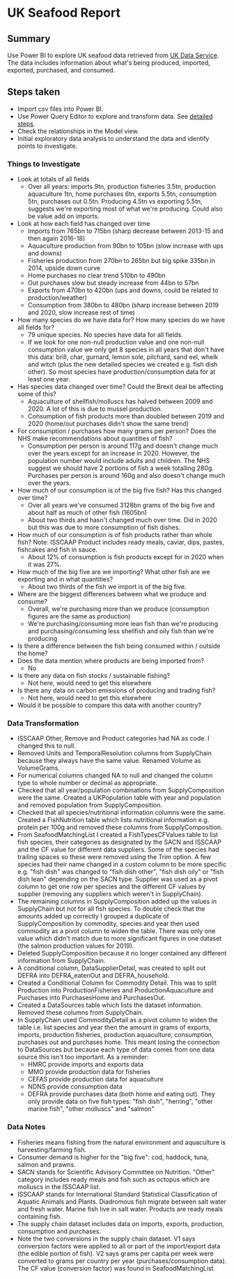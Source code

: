 # UK Seafood Report

## Summary 
Use Power BI to explore UK seafood data retrieved from [UK Data Service](https://reshare.ukdataservice.ac.uk/856955/). The data includes information about what's being produced, imported, exported, purchased, and consumed. 

## Steps taken
- Import csv files into Power BI.
- Use Power Query Editor to explore and transform data. See [detailed steps](#data-transformation).
- Check the relationships in the Model view.
- Initial exploratory data analysis to understand the data and identify points to investigate. 

### Things to Investigate
- Look at totals of all fields
  - Over all years: imports 9tn, production fisheries 3.5tn, production aquaculture 1tn, home purchases 6tn, exports 5.5tn, consumption 5tn,  purchases out 0.5tn. Producing 4.5tn vs exporting 5.5tn, suggests we're exporting most of what we're producing. Could also be value add on imports. 
- Look at how each field has changed over time
  - Imports from 765bn to 715bn (sharp decrease between 2013-15 and then again 2016-18)
  - Aquaculture production from 90bn to 105bn (slow increase with ups and downs)
  - Fisheries production from 270bn to 265bn but big spike 335bn in 2014, upside down curve
  - Home purchases no clear trend 510bn to 490bn
  - Out purchases slow but steady increase from 44bn to 57bn
  - Exports from 470bn to 420bn (ups and downs, could be related to production/weather)
  - Consumption from 380bn to 480bn (sharp increase between 2019 and 2020, slow increase rest of time)
- How many species do we have data for? How many species do we have all fields for?
  - 79 unique species. No species have data for all fields. 
  - If we look for one non-null production value and one non-null consumption value we only get 8 species in all years that don't have this data: brill, char, gurnard, lemon sole, pilchard, sand eel, whelk and witch (plus the new detailed species we created e.g. fish dish other). So most species have production/consumption data for at least one year. 
- Has species data changed over time? Could the Brexit deal be affecting some of this?
  - Aquaculture of shellfish/molluscs has halved between 2009 and 2020. A lot of this is due to mussel production. 
  - Consumption of fish products more than doubled between 2019 and 2020 (home/out purchases didn't show the same trend)
- For consumption / purchases how many grams per person? Does the NHS make recommendations about quantities of fish?
  - Consumption per person is around 117g and doesn't change much over the years except for an increase in 2020. However, the population number would include adults and children. The NHS suggest we should have 2 portions of fish a week totalling 280g. Purchases per person is around 160g and also doesn't change much over the years. 
- How much of our consumption is of the big five fish? Has this changed over time?
  - Over all years we've consumed 3128bn grams of the big five and about half as much of other fish (1605bn)
  - About two thirds and hasn't changed much over time. Did in 2020 but this was due to more consumption of fish dishes.
- How much of our consumption is of fish products rather than whole fish? Note: ISSCAAP Product includes ready meals, caviar, dips, pastes, fishcakes and fish in sauce.
  - About 12% of consumption is fish products except for in 2020 when it was 27%. 
- How much of the big five are we importing? What other fish are we exporting and in what quantities?
  - About two thirds of the fish we import is of the big five. 
- Where are the biggest differences between what we produce and consume?
  - Overall, we're purchasing more than we produce (consumption figures are the same as production)
  - We're purchasing/consuming more lean fish than we're producing and purchasing/consuming less shellfish and oily fish than we're producing
- Is there a difference between the fish being consumed within / outside the home?
- Does the data mention where products are being imported from?
  - No
- Is there any data on fish stocks / sustainable fishing?
  - Not here, would need to get this elsewhere
- Is there any data on carbon emissions of producing and trading fish?
  - Not here, would need to get this elsewhere
- Would it be possible to compare this data with another country?
 
### Data Transformation
- ISSCAAP Other, Remove and Product categories had NA as code. I changed this to null.
- Removed Units and TemporalResolution columns from SupplyChain because they always have the same value. Renamed Volume as VolumeGrams.
- For numerical columns changed NA to null and changed the column type to whole number or decimal as appropriate. 
- Checked that all year/population combinations from SupplyComposition were the same. Created a UKPopulation table with year and population and removed population from SupplyComposition. 
- Checked that all species/nutritional information columns were the same. Created a FishNutrition table which lists nutritional information e.g. protein per 100g and removed these columns from SupplyComposition.
- From SeafoodMatchingList I created a FishTypesCFValues table to list fish species, their categories as designated by the SACN and ISSCAAP and the CF value for different data suppliers. Some of the species had trailing spaces so these were removed using the Trim option. A few species had their name changed in a custom column to be more specific e.g. "fish dish" was changed to "fish dish other", "fish dish oily" or "fish dish lean" depending on the SACN type. Supplier was used as a pivot column to get one row per species and the different CF values by supplier (removing any suppliers which weren't in SupplyChain). 
- The remaining columns in SupplyComposition added up the values in SupplyChain but not for all fish species. To double check that the amounts added up correctly I grouped a duplicate of SupplyComposition by commodity, species and year then used commodity as a pivot column to widen the table. There was only one value which didn't match due to more significant figures in one dataset (the salmon production values for 2019). 
- Deleted SupplyComposition because it no longer contained any different information from SupplyChain.
- A conditional column, DataSupplierDetail, was created to split out DEFRA into DEFRA_eatenOut and DEFRA_household. 
- Created a Conditional Column for Commodity Detail. This was to split Production into ProductionFisheries and ProductionAquaculture and Purchases into PurchasesHome and PurchasesOut. 
- Created a DataSources table which lists the dataset information. Removed these columns from SupplyChain.
- In SupplyChain used CommodityDetail as a pivot column to widen the table i.e. list species and year then the amount in grams of exports, imports, production fisheries, production aquaculture, consumption, purchases out and purchases home. This meant losing the connection to DataSources but because each type of data comes from one data source this isn't too important. As a reminder:
   - HMRC provide imports and exports data
   - MMO provide production data for fisheries
   - CEFAS provide production data for aquaculture
   - NDNS provide consumption data
   - DEFRA provide purchases data (both home and eating out). They only provide data on five fish types: "fish dish", "herring", "other marine fish", "other molluscs" and "salmon"

### Data Notes
- Fisheries means fishing from the natural environment and aquaculture is harvesting/farming fish.
- Consumer demand is higher for the "big five": cod, haddock, tuna, salmon and prawns.
- SACN stands for Scientific Advisory Committee on Nutrition. "Other" category includes ready meals and fish such as octopus which are molluscs in the ISSCAAP list.
- ISSCAAP stands for International Standard Statistical Classification of Aquatic Animals and Plants. Diadromous fish migrate between salt water and fresh water. Marine fish live in salt water. Products are ready meals containing fish.
- The supply chain dataset includes data on imports, exports, production, consumption and purchases.
- Note the two conversions in the supply chain dataset. V1 says conversion factors were applied to all or part of the import/export data (the edible portion of fish). V2 says grams per capita per week were converted to grams per country per year (purchases/consumption data). The CF value (conversion factor) was found in SeafoodMatchingList. 
